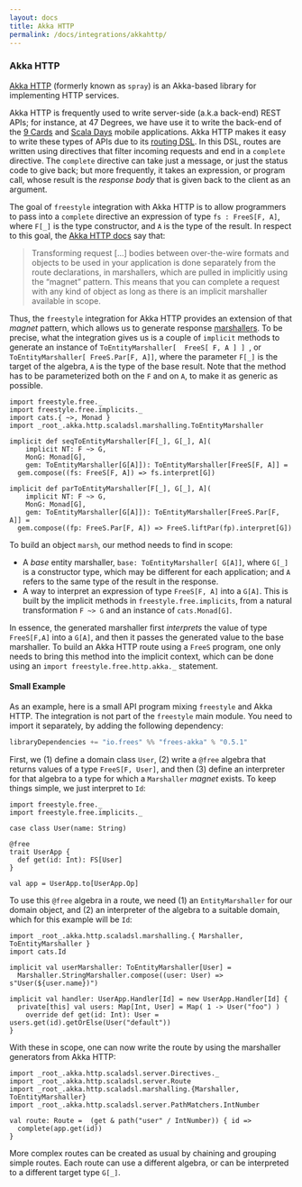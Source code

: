 ```yaml
---
layout: docs
title: Akka HTTP
permalink: /docs/integrations/akkahttp/
---
```


### Akka HTTP

[Akka HTTP](http://doc.akka.io/docs/akka-http/10.0.5/java/http/introduction.html) (formerly known as `spray`) is an Akka-based library for implementing HTTP services.

Akka HTTP is frequently used to write server-side (a.k.a back-end) REST APIs; for instance, at 47 Degrees, we have use it to write the back-end
of the [9 Cards](https://github.com/47deg/nine-cards-backend) and [Scala Days](http://scaladays.org/) mobile applications.
Akka HTTP makes it easy to write these types of APIs due to its [routing DSL](http://doc.akka.io/docs/akka-http/10.0.5/java/http/introduction.html).
In this DSL, routes are written using directives that filter incoming requests and end in a `complete` directive.
The `complete` directive can take just a message, or just the status code to give back; but more frequently, it takes an expression, or program call, whose result is the _response body_ that is given back to the client as an argument.

The goal of `freestyle` integration with Akka HTTP is to allow programmers to pass into a `complete` directive an expression of type `fs : FreeS[F, A]`, 
where `F[_]` is the type constructor, and  `A` is the type of the result. In respect to this goal,
the [Akka HTTP docs](http://doc.akka.io/docs/akka-http/10.0.5/java/http/introduction.html#routing-dsl-for-http-servers) say that:

> Transforming request [...] bodies between over-the-wire formats and objects to be used in your application
> is done separately from the route declarations, in marshallers, which are pulled in implicitly using the “magnet” pattern.
> This means that you can complete a request with any kind of object as long as there is an implicit marshaller available in scope.

Thus, the `freestyle` integration for Akka HTTP provides an extension of that _magnet_ pattern, which allows us to generate
response [marshallers](http://doc.akka.io/docs/akka-http/current/scala/http/common/marshalling.html).
To be precise, what the integration gives us is a couple of  `implicit` methods to generate an instance of
 `ToEntityMarshaller[  FreeS[ F, A ] ] `, or `ToEntityMarshaller[ FreeS.Par[F, A]]`, where the parameter `F[_]` is the target of the algebra, `A` is the type of the base result. 
Note that the method has to be parameterized both on the `F` and on `A`, to make it as generic as possible.

```tut:book
import freestyle.free._
import freestyle.free.implicits._
import cats.{ ~>, Monad }
import _root_.akka.http.scaladsl.marshalling.ToEntityMarshaller

implicit def seqToEntityMarshaller[F[_], G[_], A](
    implicit NT: F ~> G,
    MonG: Monad[G],
    gem: ToEntityMarshaller[G[A]]): ToEntityMarshaller[FreeS[F, A]] =
  gem.compose((fs: FreeS[F, A]) => fs.interpret[G])

implicit def parToEntityMarshaller[F[_], G[_], A](
    implicit NT: F ~> G,
    MonG: Monad[G],
    gem: ToEntityMarshaller[G[A]]): ToEntityMarshaller[FreeS.Par[F, A]] =
  gem.compose((fp: FreeS.Par[F, A]) => FreeS.liftPar(fp).interpret[G])
```

To build an object `marsh`, our method needs to find in scope:

* A _base_ entity marshaller, `base: ToEntityMarshaller[ G[A]]`, where `G[_]` is a constructor type, which may be different for each application; 
  and `A` refers to the same type of the result in the response.
* A way to interpret an expression of type `FreeS[F, A]` into a `G[A]`. This is built by the implicit methods in
  `freestyle.free.implicits`, from a natural transformation `F ~> G` and an instance of `cats.Monad[G]`.

In essence, the generated marshaller first _interprets_ the value of type `FreeS[F,A]` into a `G[A]`, and then it passes the generated
value to the base marshaller. To build an Akka HTTP route using a `FreeS` program, one only needs to bring this method into the implicit context, which can be done using an
`import freestyle.free.http.akka._` statement.

#### Small Example

As an example, here is a small API program mixing `freestyle` and Akka HTTP. The integration is not part of the `freestyle` main module.
You need to import it separately, by adding the following dependency: 

[comment]: # (Start Replace)

```scala
libraryDependencies += "io.frees" %% "frees-akka" % "0.5.1"
```

[comment]: # (End Replace)

First, we (1) define a domain class `User`, (2) write
a `@free` algebra that returns values of a type `FreeS[F, User]`, and then (3) define an interpreter for that algebra to a type for 
which a `Marshaller` _magnet_ exists. To keep things simple, we just interpret to `Id`:

```tut:book
import freestyle.free._
import freestyle.free.implicits._

case class User(name: String)

@free
trait UserApp {
  def get(id: Int): FS[User]
}

val app = UserApp.to[UserApp.Op]
```

To use this `@free` algebra in a route, we need (1) an `EntityMarshaller` for our domain object,
and (2) an interpreter of the algebra to a suitable domain, which for this example will be `Id`:

```tut:book
import _root_.akka.http.scaladsl.marshalling.{ Marshaller, ToEntityMarshaller }
import cats.Id

implicit val userMarshaller: ToEntityMarshaller[User] =
  Marshaller.StringMarshaller.compose((user: User) => s"User(${user.name})")

implicit val handler: UserApp.Handler[Id] = new UserApp.Handler[Id] {
  private[this] val users: Map[Int, User] = Map( 1 -> User("foo") )
    override def get(id: Int): User = users.get(id).getOrElse(User("default"))
}
```

With these in scope, one can now write the route by using the marshaller generators from Akka HTTP:

```tut:book
import _root_.akka.http.scaladsl.server.Directives._
import _root_.akka.http.scaladsl.server.Route
import _root_.akka.http.scaladsl.marshalling.{Marshaller, ToEntityMarshaller}
import _root_.akka.http.scaladsl.server.PathMatchers.IntNumber

val route: Route =  (get & path("user" / IntNumber)) { id =>
  complete(app.get(id))
}
```

More complex routes can be created as usual by chaining and grouping simple routes.
Each route can use a different algebra, or can be interpreted to a different target type `G[_]`.